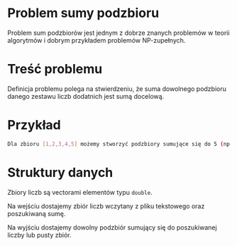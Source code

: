 # Problem sumy podzbioru

Problem sum podzbiorów jest jednym z dobrze znanych problemów w teorii algorytmów i dobrym przykładem problemów NP-zupełnych.

# Treść problemu

Definicja problemu polega na stwierdzeniu, że suma dowolnego podzbioru danego zestawu liczb dodatnich jest sumą docelową.

# Przykład

```sh
Dla zbioru [1,2,3,4,5] możemy stworzyć podzbiory sumujące się do 5 (np. [5], [2,3], [1,4])
```

# Struktury danych

Zbiory liczb są vectorami elementów typu `double`.

Na wejściu dostajemy zbiór liczb wczytany z pliku tekstowego oraz poszukiwaną sumę.

Na wyjściu dostajemy dowolny podzbiór sumujący się do poszukiwanej liczby lub pusty zbiór.

